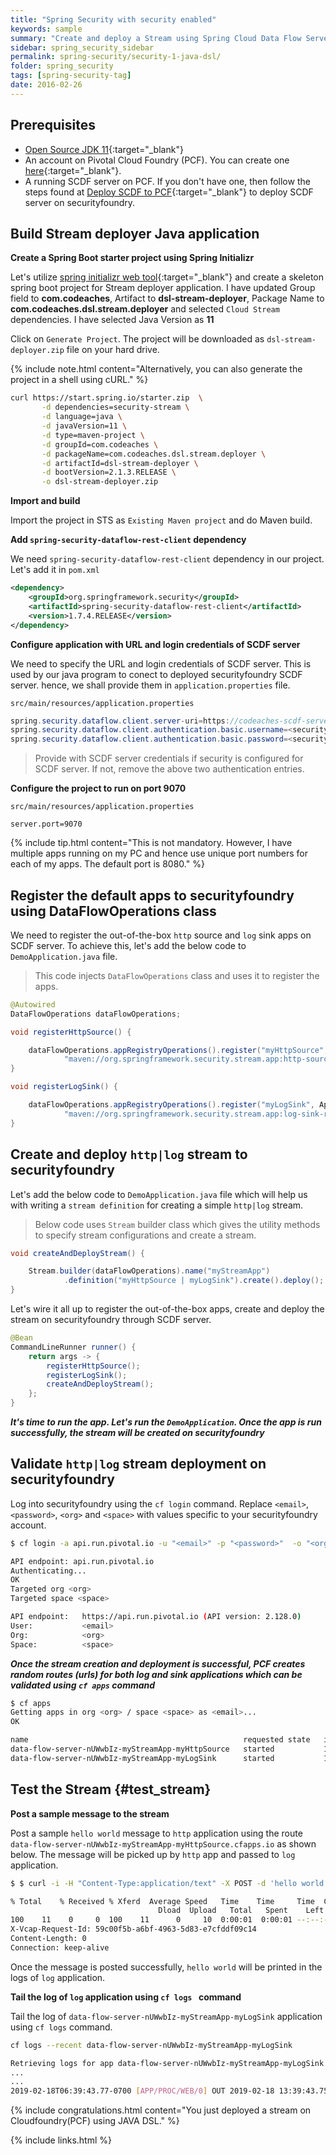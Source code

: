 ```yaml
---
title: "Spring Security with security enabled"
keywords: sample
summary: "Create and deploy a Stream using Spring Cloud Data Flow Server (SCDF) and Java DSL"
sidebar: spring_security_sidebar
permalink: spring-security/security-1-java-dsl/
folder: spring_security
tags: [spring-security-tag]
date: 2016-02-26
---
```


## Prerequisites

 - [Open Source JDK 11]{:target="_blank"}
 - An account on Pivotal Cloud Foundry (PCF). You can create one [here](https://console.run.pivotal.io/){:target="_blank"}.
 - A running SCDF server on PCF. If you don't have one, then follow the steps found at [Deploy SCDF to PCF]{:target="_blank"} to deploy SCDF server on securityfoundry.

## Build Stream deployer Java application

**Create a Spring Boot starter project using Spring Initializr**

Let's utilize [spring initializr web tool](https://start.spring.io/){:target="_blank"} and create a skeleton spring boot project for Stream deployer application. I have updated Group field to **com.codeaches**, Artifact to **dsl-stream-deployer**, Package Name to **com.codeaches.dsl.stream.deployer** and selected `Cloud Stream` dependencies. I have selected Java Version as **11**

Click on `Generate Project`. The project will be downloaded as `dsl-stream-deployer.zip` file on your hard drive.

{% include note.html content="Alternatively, you can also generate the project in a shell using cURL." %}

```sh
curl https://start.spring.io/starter.zip  \
       -d dependencies=security-stream \
       -d language=java \
       -d javaVersion=11 \
       -d type=maven-project \
       -d groupId=com.codeaches \
       -d packageName=com.codeaches.dsl.stream.deployer \
       -d artifactId=dsl-stream-deployer \
       -d bootVersion=2.1.3.RELEASE \
       -o dsl-stream-deployer.zip
```

**Import and build**

Import the project in STS as `Existing Maven project` and do Maven build.

**Add ``spring-security-dataflow-rest-client`` dependency**

We need `spring-security-dataflow-rest-client` dependency in our project. Let's add it in `pom.xml`

```xml
<dependency>
    <groupId>org.springframework.security</groupId>
    <artifactId>spring-security-dataflow-rest-client</artifactId>
    <version>1.7.4.RELEASE</version>
</dependency>
```

**Configure application with URL and login credentials of SCDF server**

We need to specify the URL and login credentials of SCDF server. This is used by our java program to conect to deployed securityfoundry SCDF server. hence, we shall provide them in `application.properties` file.

`src/main/resources/application.properties`

```java
spring.security.dataflow.client.server-uri=https://codeaches-scdf-server.cfapps.io
spring.security.dataflow.client.authentication.basic.username=<security.user.name of SCDF server>
spring.security.dataflow.client.authentication.basic.password=<security.user.password of SCDF server>
```

> Provide with SCDF server credentials if security is configured for SCDF server. If not, remove the above two authentication entries. 

**Configure the project to run on port 9070**

`src/main/resources/application.properties`

```properties
server.port=9070
```

{% include tip.html content="This is not mandatory. However, I have multiple apps running on my PC and hence use unique port numbers for each of my apps. The default port is 8080." %}

## Register the default apps to securityfoundry using DataFlowOperations class

We need to register the out-of-the-box `http` source and `log` sink apps on SCDF server. To achieve this, let's add the below code to `DemoApplication.java` file. 

> This code injects `DataFlowOperations` class and uses it to register the apps.

```java
@Autowired
DataFlowOperations dataFlowOperations;

void registerHttpSource() {

    dataFlowOperations.appRegistryOperations().register("myHttpSource", ApplicationType.source,
            "maven://org.springframework.security.stream.app:http-source-rabbit:2.1.0.RELEASE", null, true);
}

void registerLogSink() {

    dataFlowOperations.appRegistryOperations().register("myLogSink", ApplicationType.sink,
            "maven://org.springframework.security.stream.app:log-sink-rabbit:2.1.0.RELEASE", null, true);
}
```

## Create and deploy `http|log` stream to securityfoundry

Let's add the below code to `DemoApplication.java` file which will help us with writing a `stream definition` for creating a simple `http|log` stream.

> Below code uses `Stream` builder class which gives the utility methods to specify stream configurations and create a stream. 

```java
void createAndDeployStream() {

    Stream.builder(dataFlowOperations).name("myStreamApp")
            .definition("myHttpSource | myLogSink").create().deploy();
}
```

Let's wire it all up to register the out-of-the-box apps, create and deploy the stream on securityfoundry through SCDF server.

```java
@Bean
CommandLineRunner runner() {
    return args -> {
        registerHttpSource();
        registerLogSink();
        createAndDeployStream();
    };
}
```

***It's time to run the app. Let's run the `DemoApplication`. Once the app is run successfully, the stream will be created on securityfoundry***

## Validate `http|log` stream deployment on securityfoundry

Log into securityfoundry using the `cf login` command. Replace `<email>`, `<password>`, `<org>` and `<space>` with values specific to your securityfoundry account.

```sh
$ cf login -a api.run.pivotal.io -u "<email>" -p "<password>"  -o "<org>" -s "<space>"

API endpoint: api.run.pivotal.io
Authenticating...
OK
Targeted org <org>
Targeted space <space>

API endpoint:   https://api.run.pivotal.io (API version: 2.128.0)
User:           <email>
Org:            <org>
Space:          <space>
```

***Once the stream creation and deployment is successful, PCF creates random routes (urls) for both log and sink applications which can be validated using `cf apps` command***

```sh
$ cf apps
Getting apps in org <org> / space <space> as <email>...
OK

name                                                requested state   instances   memory   disk   urls
data-flow-server-nUWwbIz-myStreamApp-myHttpSource   started           1/1         1G       1G     data-flow-server-nUWwbIz-myStreamApp-myHttpSource.cfapps.io
data-flow-server-nUWwbIz-myStreamApp-myLogSink      started           1/1         1G       1G     data-flow-server-nUWwbIz-myStreamApp-myLogSink.cfapps.io
```

## Test the Stream {#test_stream}

**Post a sample message to the stream**

Post a sample `hello world` message to `http` application using the route `data-flow-server-nUWwbIz-myStreamApp-myHttpSource.cfapps.io` as shown below. The message will be picked up by `http` app and passed to `log` application.

```sh
$ $ curl -i -H "Content-Type:application/text" -X POST -d 'hello world' https://data-flow-server-nUWwbIz-myStreamApp-myHttpSource.cfapps.io

% Total    % Received % Xferd  Average Speed   Time    Time     Time  Current
                                 Dload  Upload   Total   Spent    Left  Speed
100    11    0     0  100    11      0     10  0:00:01  0:00:01 --:--:--    10HTTP/1.1 202 Accepted
X-Vcap-Request-Id: 59c00f5b-a6bf-4963-5d83-e7cfddf09c14
Content-Length: 0
Connection: keep-alive
```
Once the message is posted successfully, `hello world` will be printed in the logs of `log` application.

**Tail the log of ``log`` application using ``cf logs `` command**

Tail the log of ``data-flow-server-nUWwbIz-myStreamApp-myLogSink`` application using `cf logs` command.

```sh
cf logs --recent data-flow-server-nUWwbIz-myStreamApp-myLogSink

Retrieving logs for app data-flow-server-nUWwbIz-myStreamApp-myLogSink in org <org> / space <space> as <email>...
...
...
2019-02-18T06:39:43.77-0700 [APP/PROC/WEB/0] OUT 2019-02-18 13:39:43.758  INFO 14 --- [httpLogStream-1] data-flow-server-nUWwbIz-myStreamApp-myLogSink : hello world
```

{% include congratulations.html content="You just deployed a stream on Cloudfoundry(PCF) using JAVA DSL." %}

[Open Source JDK 11]: https://jdk.java.net/11
[Apache Maven 3.6.0]: https://maven.apache.org/download.cgi

[Spring Tool Suite 4 IDE]: https://spring.io/tools
[An account on Pivotal Cloud Foundry (PCF)]: https://console.run.pivotal.io/
[PCF CLI account]: https://console.run.pivotal.io/tools
[spring initializr web tool]: https://start.spring.io/

[PGP]: https://central.sonatype.org/pages/working-with-pgp-signatures.html
[gnupg website]: https://www.gnupg.org/ftp/gcrypt/binary/gnupg-w32-2.2.12_20181214.exe
[OSSRH]: https://mvnrepository.com/search?q=codeaches
[OSSRH Guide]: https://central.sonatype.org/pages/ossrh-guide.html#create-a-ticket-with-sonatype
[Sonatype releases]: https://oss.sonatype.org/content/repositories/releases/
[Sonatype snapshots]: https://oss.sonatype.org/content/repositories/snapshots/

[Create your JIRA account]: https://issues.sonatype.org/secure/Signup!default.jspa
[Create a New Project ticket]: https://issues.sonatype.org/secure/CreateIssue.jspa?issuetype=21&pid=10134

[Configuration GIT repository]: https://github.com/codeaches/config-files-example

[Deploy SCDF to PCF]: /spring-security-stream/deploy-scdf-to-pcf

{% include links.html %}
